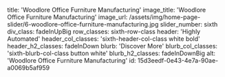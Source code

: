 title: 'Woodlore Office Furniture Manufacturing'
image_title: 'Woodlore Office Furniture Manufacturing'
image_url: /assets/img/home-page-slider/6-woodlore-office-furniture-manufacturing.jpg
slider_number: sixth
div_class: fadeInUpBig
row_classes: sixth-row-class
header: 'Highly Automated'
header_col_classes: 'sixth-header-col-class white bold'
header_h2_classes: fadeInDown
blurb: 'Discover More'
blurb_col_classes: 'sixth-blurb-col-class button white'
blurb_h2_classes: fadeInDownBig
alt: 'Woodlore Office Furniture Manufacturing'
id: 15d3eedf-0e43-4e7a-90ae-a0069b5af959
